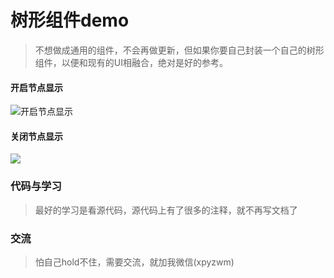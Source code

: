 

# 树形组件demo

>  不想做成通用的组件，不会再做更新，但如果你要自己封装一个自己的树形组件，以便和现有的UI相融合，绝对是好的参考。

#### 开启节点显示

![开启节点显示](D:\vue\tree-demo-1\Screenshots\tree-expand.png)

#### 关闭节点显示  

![](D:\vue\tree-demo-1\Screenshots\tree-close.png)



### 代码与学习 

>  最好的学习是看源代码，源代码上有了很多的注释，就不再写文档了

### 交流  

>  怕自己hold不住，需要交流，就加我微信(xpyzwm)

